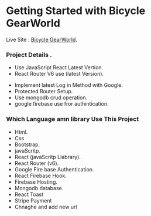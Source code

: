 # Getting Started with Bicycle GearWorld

Live Site : [Bicycle GearWorld](https://manufacture-site-12.web.app/).

### Project Details .

- Use JavaScript React Latest Vertion.
- React Router V6 use (latest Version).

* Implement latest Log in Method with Google.
* Protected Router Setup.
* Use mongodb crud operation.
* google firebase use fror authintication.

### Which Language amn library Use This Project

- Html.
- Css
- Bootstrap.
- javaScritp.
- React (javaScritp Liabrary).
- React Router (v6).
- Google Fire base Authentication.
- React Firebase Hook.
- Firebase Hosting.
- Mongodb database.
- React Toast
- Stripe Payment
- Chnaghe and add new url
